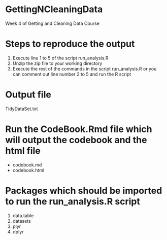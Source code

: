 # GettingNCleaningData
Week 4 of Getting and Cleaning Data Course
# Steps to reproduce the output
1. Execute line 1 to 5 of the script run_analysis.R
2. Unzip the zip file to your working directory
3. Execute the rest of the commands in the script run_analysis.R or you can comment out line number 2 to 5 and run the R script
# Output file
TidyDataSet.txt
# Run the CodeBook.Rmd file which will output the codebook and the html file
* codebook.md
* codebook.html
# Packages which should be imported to run the run_analysis.R script
1. data.table
2. datasets
3. plyr
4. dplyr
